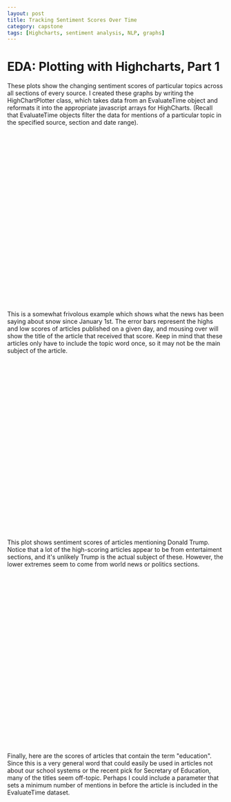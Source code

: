 ```yaml
---
layout: post
title: Tracking Sentiment Scores Over Time
category: capstone
tags: [Highcharts, sentiment analysis, NLP, graphs]
---
```

# EDA: Plotting with Highcharts, Part 1

These plots show the changing sentiment scores of particular topics across all sections of every source. I created these graphs by writing the HighChartPlotter class, which takes data from an EvaluateTime object and reformats it into the appropriate javascript arrays for HighCharts. (Recall that EvaluateTime objects filter the data for mentions of a particular topic in the specified source, section and date range).

<script src="https://code.highcharts.com/highcharts.js"></script>
<script src="https://code.highcharts.com/highcharts-more.js"></script>
<script src="https://code.highcharts.com/modules/exporting.js"></script>

<div id="snow-sent-container" style="height: 400px; margin: auto; min-width: 400px; max-width: 600px"></div>


<script>
Highcharts.chart('snow-sent-container', {
  chart: {
    zoomType: 'x',
  },
  title: {
    text: 'Sentiment Score of Articles Containing "Snow"'
  },
  xAxis: [{
    type: 'datetime',
    title: {
      text: 'date',
      scalable: false
    }
  }],
  yAxis: {
    labels: {
      format: '{value}'
    },
    title: {
      text: 'Sentiment Scores'
    }
  },

  tooltip: {
    shared: false
  },
  series: [{
      "data": [
        [1484784000000, -0.014893484480660248],
        [1485475200000, 0.014371672502919777],
        [1485561600000, 0.0026270013166849659],
        [1485734400000, -0.0073898442224183966],
        [1485820800000, 0.0022959841115190831],
        [1485907200000, -0.0053017946320986237],
        [1486080000000, -0.00061089102328844335],
        [1486166400000, 0.0067917211135855573],
        [1486252800000, -0.0082626099072710645],
        [1486339200000, -0.0073095420507190033],
        [1486425600000, 0.0077615154717657897],
        [1486512000000, 0.004258487094170974],
        [1486598400000, 0.00022660012279252835],
        [1486684800000, 0.0030613481044298617]
      ],
      "type": "spline",
      "name": "Mean Score",
      "marker": false
    },{"name": "How Some Frolicking Fish Got Stuck in a Moment", "color": "#FF0000", "data": [[1484784000000, -0.014893484480660248]], "tooltip": {"pointFormat": "{point.y}"}, "marker": {"color": "#FF0000", "symbol": "circle", "enabled": true}, "type": "scatter", "showInLegend": false}, {"name": "How Do You Sell a Work of Art Built Into the Earth?", "color": "#FF0000", "data": [[1485475200000, 0.014371672502919777]], "tooltip": {"pointFormat": "{point.y}"}, "marker": {"color": "#FF0000", "symbol": "circle", "enabled": true}, "type": "scatter", "showInLegend": false}, {"name": "In Americas Heartland, Discussing Climate Change Without Saying Climate Change", "color": "#FF0000", "data": [[1485561600000, 0.002627001316684966]], "tooltip": {"pointFormat": "{point.y}"}, "marker": {"color": "#FF0000", "symbol": "circle", "enabled": true}, "type": "scatter", "showInLegend": false}, {"name": "Ice That Sparkles Like Diamonds Washes Onto Japanese Shores", "color": "#FF0000", "data": [[1485734400000, 0.01138116989617622]], "tooltip": {"pointFormat": "{point.y}"}, "marker": {"color": "#FF0000", "symbol": "circle", "enabled": true}, "type": "scatter", "showInLegend": false}, {"name": "The Image of Time", "color": "#FF0000", "data": [[1485820800000, 0.009198599732897583]], "tooltip": {"pointFormat": "{point.y}"}, "marker": {"color": "#FF0000", "symbol": "circle", "enabled": true}, "type": "scatter", "showInLegend": false}, {"name": "Fish can\'t talk, so they pee instead ", "color": "#FF0000", "data": [[1485907200000, -0.003725365527355257]], "tooltip": {"pointFormat": "{point.y}"}, "marker": {"color": "#FF0000", "symbol": "circle", "enabled": true}, "type": "scatter", "showInLegend": false}, {"name": "9 cooking projects that will please a crowd  or just you", "color": "#FF0000", "data": [[1486080000000, 0.012756601627775097]], "tooltip": {"pointFormat": "{point.y}"}, "marker": {"color": "#FF0000", "symbol": "circle", "enabled": true}, "type": "scatter", "showInLegend": false}, {"name": "What Happens When a Rape Goes Unreported", "color": "#FF0000", "data": [[1486166400000, 0.006791721113585557]], "tooltip": {"pointFormat": "{point.y}"}, "marker": {"color": "#FF0000", "symbol": "circle", "enabled": true}, "type": "scatter", "showInLegend": false}, {"name": "How to make frothy cocktails without the egg: Use chickpea water.", "color": "#FF0000", "data": [[1486252800000, 0.007134298527332862]], "tooltip": {"pointFormat": "{point.y}"}, "marker": {"color": "#FF0000", "symbol": "circle", "enabled": true}, "type": "scatter", "showInLegend": false}, {"name": "The music man: Josh Bell at mid-career", "color": "#FF0000", "data": [[1486339200000, 0.014871492557912569]], "tooltip": {"pointFormat": "{point.y}"}, "marker": {"color": "#FF0000", "symbol": "circle", "enabled": true}, "type": "scatter", "showInLegend": false}, {"name": "Fashion vs. Winter: Who Wins?", "color": "#FF0000", "data": [[1486425600000, 0.034112602141448296]], "tooltip": {"pointFormat": "{point.y}"}, "marker": {"color": "#FF0000", "symbol": "circle", "enabled": true}, "type": "scatter", "showInLegend": false}, {"name": "Spring will be here soon. Enjoy the last days of winter stillness in the garden.", "color": "#FF0000", "data": [[1486512000000, 0.025999163239962195]], "tooltip": {"pointFormat": "{point.y}"}, "marker": {"color": "#FF0000", "symbol": "circle", "enabled": true}, "type": "scatter", "showInLegend": false}, {"name": "The Colorado Historic Hot Springs Loop makes it easy to plan a visit  and a long soak", "color": "#FF0000", "data": [[1486598400000, 0.014185168128377768]], "tooltip": {"pointFormat": "{point.y}"}, "marker": {"color": "#FF0000", "symbol": "circle", "enabled": true}, "type": "scatter", "showInLegend": false}, {"name": "Kate Spade playful, Klein political at NY Fashion Week", "color": "#FF0000", "data": [[1486684800000, 0.01763206673250885]], "tooltip": {"pointFormat": "{point.y}"}, "marker": {"color": "#FF0000", "symbol": "circle", "enabled": true}, "type": "scatter", "showInLegend": false},
    {"name": "How Some Frolicking Fish Got Stuck in a Moment", "color": "#FF0000", "data": [[1484784000000, -0.014893484480660248]], "tooltip": {"pointFormat": "{point.y}"}, "marker": {"color": "#FF0000", "symbol": "circle", "enabled": true}, "type": "scatter", "showInLegend": false}, {"name": "How Do You Sell a Work of Art Built Into the Earth?", "color": "#FF0000", "data": [[1485475200000, 0.014371672502919777]], "tooltip": {"pointFormat": "{point.y}"}, "marker": {"color": "#FF0000", "symbol": "circle", "enabled": true}, "type": "scatter", "showInLegend": false}, {"name": "In Americas Heartland, Discussing Climate Change Without Saying Climate Change", "color": "#FF0000", "data": [[1485561600000, 0.002627001316684966]], "tooltip": {"pointFormat": "{point.y}"}, "marker": {"color": "#FF0000", "symbol": "circle", "enabled": true}, "type": "scatter", "showInLegend": false}, {"name": "Ollie, a Standoffish Bobcat, Is Missing From the National Zoo", "color": "#FF0000", "data": [[1485734400000, -0.026309530234651497]], "tooltip": {"pointFormat": "{point.y}"}, "marker": {"color": "#FF0000", "symbol": "circle", "enabled": true}, "type": "scatter", "showInLegend": false}, {"name": "Refugees Welcome. Volunteers Embrace Congolese Family in the Hudson Valley.", "color": "#FF0000", "data": [[1485820800000, -0.004925308079183126]], "tooltip": {"pointFormat": "{point.y}"}, "marker": {"color": "#FF0000", "symbol": "circle", "enabled": true}, "type": "scatter", "showInLegend": false}, {"name": "Pilgrim Nuclear Plants Neighbors Confront Regulators Over Safety", "color": "#FF0000", "data": [[1485907200000, -0.00687822373684199]], "tooltip": {"pointFormat": "{point.y}"}, "marker": {"color": "#FF0000", "symbol": "circle", "enabled": true}, "type": "scatter", "showInLegend": false}, {"name": "Everything is destroyed: A deadly surge of violence strikes eastern Ukraine", "color": "#FF0000", "data": [[1486080000000, -0.010946335938731242]], "tooltip": {"pointFormat": "{point.y}"}, "marker": {"color": "#FF0000", "symbol": "circle", "enabled": true}, "type": "scatter", "showInLegend": false}, {"name": "What Happens When a Rape Goes Unreported", "color": "#FF0000", "data": [[1486166400000, 0.006791721113585557]], "tooltip": {"pointFormat": "{point.y}"}, "marker": {"color": "#FF0000", "symbol": "circle", "enabled": true}, "type": "scatter", "showInLegend": false}, {"name": "100 dead as heavy snow burdens Afghanistan", "color": "#FF0000", "data": [[1486252800000, -0.02604361980140777]], "tooltip": {"pointFormat": "{point.y}"}, "marker": {"color": "#FF0000", "symbol": "circle", "enabled": true}, "type": "scatter", "showInLegend": false}, {"name": "U.N. says civilian toll in Afghanistan higher than ever", "color": "#FF0000", "data": [[1486339200000, -0.023722893072320554]], "tooltip": {"pointFormat": "{point.y}"}, "marker": {"color": "#FF0000", "symbol": "circle", "enabled": true}, "type": "scatter", "showInLegend": false}, {"name": "Waiting for New Lives: 2 Refugees Long Journeys to the U.S.", "color": "#FF0000", "data": [[1486425600000, -0.005602353734814484]], "tooltip": {"pointFormat": "{point.y}"}, "marker": {"color": "#FF0000", "symbol": "circle", "enabled": true}, "type": "scatter", "showInLegend": false}, {"name": "Gunmen kill 6 Red Cross staffers in northern Afghanistan; 2 others missing", "color": "#FF0000", "data": [[1486512000000, -0.012869348511960484]], "tooltip": {"pointFormat": "{point.y}"}, "marker": {"color": "#FF0000", "symbol": "circle", "enabled": true}, "type": "scatter", "showInLegend": false}, {"name": "Winter Storm Hits the Northeast", "color": "#FF0000", "data": [[1486598400000, -0.017784226933338584]], "tooltip": {"pointFormat": "{point.y}"}, "marker": {"color": "#FF0000", "symbol": "circle", "enabled": true}, "type": "scatter", "showInLegend": false}, {"name": "Jos Mara Olazbal to Make Champions Tour Debut After Painful Absence", "color": "#FF0000", "data": [[1486684800000, -0.00934960715090244]], "tooltip": {"pointFormat": "{point.y}"}, "marker": {"color": "#FF0000", "symbol": "circle", "enabled": true}, "type": "scatter", "showInLegend": false},
    {
      "whiskerLength": 0,
      "name": "Range",
      "color": "#FF0000",
      "data": [
        [1484784000000, -0.014893484480660248, -0.014893484480660248],
        [1485475200000, 0.014371672502919777, 0.014371672502919777],
        [1485561600000, 0.002627001316684966, 0.002627001316684966],
        [1485734400000, -0.026309530234651497, 0.01138116989617622],
        [1485820800000, -0.004925308079183126, 0.009198599732897583],
        [1485907200000, -0.00687822373684199, -0.003725365527355257],
        [1486080000000, -0.010946335938731242, 0.012756601627775097],
        [1486166400000, 0.006791721113585557, 0.006791721113585557],
        [1486252800000, -0.02604361980140777, 0.007134298527332862],
        [1486339200000, -0.023722893072320554, 0.014871492557912569],
        [1486425600000, -0.005602353734814484, 0.034112602141448296],
        [1486512000000, -0.012869348511960484, 0.025999163239962195],
        [1486598400000, -0.017784226933338584, 0.014185168128377768],
        [1486684800000, -0.00934960715090244, 0.01763206673250885]
      ],
      "stemWidth": 3,
      "type": "errorbar"
    }

  ]
});

</script>

This is a somewhat frivolous example which shows what the news has been saying about snow since January 1st. The error bars represent the highs and low scores of articles published on a given day, and mousing over will show the title of the article that received that score. Keep in mind that these articles only have to include the topic word once, so it may not be the main subject of the article.

<script src="https://code.highcharts.com/highcharts.js"></script>
<script src="https://code.highcharts.com/highcharts-more.js"></script>
<script src="https://code.highcharts.com/modules/exporting.js"></script>

<div id="trump-sent-container" style="height: 400px; margin: auto; min-width: 400px; max-width: 600px"></div>

<script>
Highcharts.chart('trump-sent-container', {
  chart: {
    zoomType: 'x',
  },
  title: {
    text: 'Sentiment Score of Articles Containing "Trump"'
  },
  xAxis: [{
    type: 'datetime',
    title: {
      text: 'date',
      scalable: false
    }
  }],
  yAxis: {
    labels: {
      format: '{value}'
    },
    title: {
      text: 'Sentiment Scores'
    }
  },

  tooltip: {
    shared: false
  },
  series: [{"data": [[1483920000000, 0.00356272085255046], [1484179200000, 0.0056750113931406769], [1484265600000, 0.0062279688581462853], [1484611200000, 0.00089692887829575141], [1484697600000, 0.0016938879181849532], [1484784000000, -0.0048885450132428055], [1485043200000, 0.0012365967584631883], [1485216000000, 0.0043572349995608349], [1485302400000, 0.0036356197931765705], [1485388800000, -0.0036103652133617592], [1485475200000, 0.0029356748424282119], [1485561600000, -0.0017842902048555188], [1485648000000, -0.0023018243694363344], [1485734400000, -0.0013074571362297698], [1485820800000, 0.00099385695332830323], [1485907200000, -0.0018588705820894653], [1485993600000, 0.0019477455781785177], [1486080000000, -0.0006775052647275783], [1486166400000, 0.0006609573230201975], [1486252800000, 0.00010891243035774886], [1486339200000, -0.00011695169582407388], [1486425600000, -0.00034197985983538341], [1486512000000, 0.00035395090661044921], [1486598400000, 0.0044033321459123415], [1486684800000, 0.00024615736408288975]], "type": "spline", "name": "Mean Score"},
  {"whiskerLength": 0, "name": "Range", "color": "#FF0000", "data": [[1483920000000, 0.00356272085255046, 0.00356272085255046], [1484179200000, -0.00316513079969771, 0.014515153585979063], [1484265600000, 0.0028177523013720655, 0.009638185414920505], [1484611200000, 0.0008969288782957514, 0.0008969288782957514], [1484697600000, -0.01406176632325732, 0.01582098300399639], [1484784000000, -0.0048885450132428055, -0.0048885450132428055], [1485043200000, 0.0012365967584631883, 0.0012365967584631883], [1485216000000, -0.004563800772505719, 0.011479183330534931], [1485302400000, -0.008473489645253119, 0.017641738988055614], [1485388800000, -0.03759215114091276, 0.01565565850590797], [1485475200000, -0.022690103242414637, 0.03443547977169051], [1485561600000, -0.015022964961774108, 0.02031316270058932], [1485648000000, -0.05419147153643498, 0.05242308555732057], [1485734400000, -0.07546673756351176, 0.0420177890622497], [1485820800000, -0.020138447055517678, 0.04326670335292343], [1485907200000, -0.022384127718062474, 0.021054953967588108], [1485993600000, -0.02332528907958725, 0.031418040040256626], [1486080000000, -0.030780827943724907, 0.03606674158261045], [1486166400000, -0.021891711652034677, 0.023102555090620785], [1486252800000, -0.03789034091473219, 0.03494342932466825], [1486339200000, -0.04481497903725347, 0.06012818901788827], [1486425600000, -0.05761556560960404, 0.0396643728080506], [1486512000000, -0.030349070877080105, 0.03757202154187034], [1486598400000, -0.036716269864498996, 0.04902166585541689], [1486684800000, -0.0363144746667474, 0.03281162943269168]], "stemWidth": 3, "type": "errorbar"},
  {"name": "Betsy DeVos, Trumps Education Pick, Plays Hardball With Her Wealth", "color": "#FF0000", "data": [[1483920000000, 0.00356272085255046]], "tooltip": {"pointFormat": "{point.y}"}, "marker": {"color": "#FF0000", "symbol": "circle", "enabled": true}, "type": "scatter", "showInLegend": false}, {"name": "Trumps Pick for Education Could Face Unusually Stiff Resistance", "color": "#FF0000", "data": [[1484179200000, -0.00316513079969771]], "tooltip": {"pointFormat": "{point.y}"}, "marker": {"color": "#FF0000", "symbol": "circle", "enabled": true}, "type": "scatter", "showInLegend": false}, {"name": "Donations Pour In to Band From Black College That Will Play at Inauguration", "color": "#FF0000", "data": [[1484265600000, 0.0028177523013720655]], "tooltip": {"pointFormat": "{point.y}"}, "marker": {"color": "#FF0000", "symbol": "circle", "enabled": true}, "type": "scatter", "showInLegend": false}, {"name": "Betsy DeVoss Education Hearing Erupts Into Partisan Debate", "color": "#FF0000", "data": [[1484611200000, 0.0008969288782957514]], "tooltip": {"pointFormat": "{point.y}"}, "marker": {"color": "#FF0000", "symbol": "circle", "enabled": true}, "type": "scatter", "showInLegend": false}, {"name": "Student Loan Collector Cheated Millions, Lawsuits Say", "color": "#FF0000", "data": [[1484697600000, -0.01406176632325732]], "tooltip": {"pointFormat": "{point.y}"}, "marker": {"color": "#FF0000", "symbol": "circle", "enabled": true}, "type": "scatter", "showInLegend": false}, {"name": "Obama decision to free FALN terror group leader sparks outrage | Fox News", "color": "#FF0000", "data": [[1484784000000, -0.0048885450132428055]], "tooltip": {"pointFormat": "{point.y}"}, "marker": {"color": "#FF0000", "symbol": "circle", "enabled": true}, "type": "scatter", "showInLegend": false}, {"name": "Undersea Museum Keeps Fish Feeding and Its Social Commentary Biting", "color": "#FF0000", "data": [[1485043200000, 0.0012365967584631883]], "tooltip": {"pointFormat": "{point.y}"}, "marker": {"color": "#FF0000", "symbol": "circle", "enabled": true}, "type": "scatter", "showInLegend": false}, {"name": "Climate Change Activists Barefoot Walk Across America Ends in Tragedy", "color": "#FF0000", "data": [[1485216000000, -0.004563800772505719]], "tooltip": {"pointFormat": "{point.y}"}, "marker": {"color": "#FF0000", "symbol": "circle", "enabled": true}, "type": "scatter", "showInLegend": false}, {"name": "That Old Phone Trump Uses for Twitter Could Be an Opening to Security Threats", "color": "#FF0000", "data": [[1485302400000, -0.008473489645253119]], "tooltip": {"pointFormat": "{point.y}"}, "marker": {"color": "#FF0000", "symbol": "circle", "enabled": true}, "type": "scatter", "showInLegend": false}, {"name": "Democrats, Play Hardball on a Supreme Court Nominee", "color": "#FF0000", "data": [[1485388800000, -0.03759215114091276]], "tooltip": {"pointFormat": "{point.y}"}, "marker": {"color": "#FF0000", "symbol": "circle", "enabled": true}, "type": "scatter", "showInLegend": false}, {"name": "Trumps Immigration Ban Is Illegal", "color": "#FF0000", "data": [[1485475200000, -0.022690103242414637]], "tooltip": {"pointFormat": "{point.y}"}, "marker": {"color": "#FF0000", "symbol": "circle", "enabled": true}, "type": "scatter", "showInLegend": false}, {"name": "Anxiety About Muslim Refugees Is Stoked Online by the Far-Right Media", "color": "#FF0000", "data": [[1485561600000, -0.015022964961774108]], "tooltip": {"pointFormat": "{point.y}"}, "marker": {"color": "#FF0000", "symbol": "circle", "enabled": true}, "type": "scatter", "showInLegend": false}, {"name": "The Outcry Over Trumps Refugee Ban", "color": "#FF0000", "data": [[1485648000000, -0.05419147153643498]], "tooltip": {"pointFormat": "{point.y}"}, "marker": {"color": "#FF0000", "symbol": "circle", "enabled": true}, "type": "scatter", "showInLegend": false}, {"name": "The Most Thankless Job: Trumps Press Secretary", "color": "#FF0000", "data": [[1485734400000, -0.07546673756351176]], "tooltip": {"pointFormat": "{point.y}"}, "marker": {"color": "#FF0000", "symbol": "circle", "enabled": true}, "type": "scatter", "showInLegend": false}, {"name": "The Republican Fausts", "color": "#FF0000", "data": [[1485820800000, -0.020138447055517678]], "tooltip": {"pointFormat": "{point.y}"}, "marker": {"color": "#FF0000", "symbol": "circle", "enabled": true}, "type": "scatter", "showInLegend": false}, {"name": "Everyone Is Welcome Here", "color": "#FF0000", "data": [[1485907200000, -0.022384127718062474]], "tooltip": {"pointFormat": "{point.y}"}, "marker": {"color": "#FF0000", "symbol": "circle", "enabled": true}, "type": "scatter", "showInLegend": false}, {"name": "Foreigners Trapped in the United States by New Policy", "color": "#FF0000", "data": [[1485993600000, -0.02332528907958725]], "tooltip": {"pointFormat": "{point.y}"}, "marker": {"color": "#FF0000", "symbol": "circle", "enabled": true}, "type": "scatter", "showInLegend": false}, {"name": "A Real and Present Danger: Lawyers Protest Against Trump", "color": "#FF0000", "data": [[1486080000000, -0.030780827943724907]], "tooltip": {"pointFormat": "{point.y}"}, "marker": {"color": "#FF0000", "symbol": "circle", "enabled": true}, "type": "scatter", "showInLegend": false}, {"name": "Chelsea Nears a Championship by Excelling at the Predictable", "color": "#FF0000", "data": [[1486166400000, -0.021891711652034677]], "tooltip": {"pointFormat": "{point.y}"}, "marker": {"color": "#FF0000", "symbol": "circle", "enabled": true}, "type": "scatter", "showInLegend": false}, {"name": "Five Reasons the Opposition Is in Good Shape to Fight Trump", "color": "#FF0000", "data": [[1486252800000, -0.03789034091473219]], "tooltip": {"pointFormat": "{point.y}"}, "marker": {"color": "#FF0000", "symbol": "circle", "enabled": true}, "type": "scatter", "showInLegend": false}, {"name": "Joy Behar on Trump SNL Skits: \'Dictators\' Hate Being Subjects of Jokes | Fox News Insider", "color": "#FF0000", "data": [[1486339200000, -0.04481497903725347]], "tooltip": {"pointFormat": "{point.y}"}, "marker": {"color": "#FF0000", "symbol": "circle", "enabled": true}, "type": "scatter", "showInLegend": false}, {"name": "Photos & Videos Capture Devastation After Tornadoes Strike Louisiana | Fox News Insider", "color": "#FF0000", "data": [[1486425600000, -0.05761556560960404]], "tooltip": {"pointFormat": "{point.y}"}, "marker": {"color": "#FF0000", "symbol": "circle", "enabled": true}, "type": "scatter", "showInLegend": false}, {"name": "She Showed Up Yearly to Meet Immigration Agents. Now Theyve Deported Her.", "color": "#FF0000", "data": [[1486512000000, -0.030349070877080105]], "tooltip": {"pointFormat": "{point.y}"}, "marker": {"color": "#FF0000", "symbol": "circle", "enabled": true}, "type": "scatter", "showInLegend": false}, {"name": "Hateful Threats Against a Jewish Blogger", "color": "#FF0000", "data": [[1486598400000, -0.036716269864498996]], "tooltip": {"pointFormat": "{point.y}"}, "marker": {"color": "#FF0000", "symbol": "circle", "enabled": true}, "type": "scatter", "showInLegend": false}, {"name": "La France, perdue sans grand dbat intrieur", "color": "#FF0000", "data": [[1486684800000, -0.0363144746667474]], "tooltip": {"pointFormat": "{point.y}"}, "marker": {"color": "#FF0000", "symbol": "circle", "enabled": true}, "type": "scatter", "showInLegend": false},
  {"name": "Betsy DeVos, Trumps Education Pick, Plays Hardball With Her Wealth", "color": "#FF0000", "data": [[1483920000000, 0.00356272085255046]], "tooltip": {"pointFormat": "{point.y}"}, "marker": {"color": "#FF0000", "symbol": "circle", "enabled": true}, "type": "scatter", "showInLegend": false}, {"name": "Janet Yellen Gives an Economic Short Course, Beyond Interest Rates", "color": "#FF0000", "data": [[1484179200000, 0.014515153585979063]], "tooltip": {"pointFormat": "{point.y}"}, "marker": {"color": "#FF0000", "symbol": "circle", "enabled": true}, "type": "scatter", "showInLegend": false}, {"name": "Programs That Are Predatory: Its Not Just at For-Profit Colleges", "color": "#FF0000", "data": [[1484265600000, 0.009638185414920505]], "tooltip": {"pointFormat": "{point.y}"}, "marker": {"color": "#FF0000", "symbol": "circle", "enabled": true}, "type": "scatter", "showInLegend": false}, {"name": "Betsy DeVoss Education Hearing Erupts Into Partisan Debate", "color": "#FF0000", "data": [[1484611200000, 0.0008969288782957514]], "tooltip": {"pointFormat": "{point.y}"}, "marker": {"color": "#FF0000", "symbol": "circle", "enabled": true}, "type": "scatter", "showInLegend": false}, {"name": "Nominee Betsy DeVoss Knowledge of Education Basics Is Open to Criticism", "color": "#FF0000", "data": [[1484697600000, 0.01582098300399639]], "tooltip": {"pointFormat": "{point.y}"}, "marker": {"color": "#FF0000", "symbol": "circle", "enabled": true}, "type": "scatter", "showInLegend": false}, {"name": "Obama decision to free FALN terror group leader sparks outrage | Fox News", "color": "#FF0000", "data": [[1484784000000, -0.0048885450132428055]], "tooltip": {"pointFormat": "{point.y}"}, "marker": {"color": "#FF0000", "symbol": "circle", "enabled": true}, "type": "scatter", "showInLegend": false}, {"name": "Undersea Museum Keeps Fish Feeding and Its Social Commentary Biting", "color": "#FF0000", "data": [[1485043200000, 0.0012365967584631883]], "tooltip": {"pointFormat": "{point.y}"}, "marker": {"color": "#FF0000", "symbol": "circle", "enabled": true}, "type": "scatter", "showInLegend": false}, {"name": "Mens Fashion Designers Grapple With the Rise of Trump", "color": "#FF0000", "data": [[1485216000000, 0.011479183330534931]], "tooltip": {"pointFormat": "{point.y}"}, "marker": {"color": "#FF0000", "symbol": "circle", "enabled": true}, "type": "scatter", "showInLegend": false}, {"name": "Repeal and Compete", "color": "#FF0000", "data": [[1485302400000, 0.017641738988055614]], "tooltip": {"pointFormat": "{point.y}"}, "marker": {"color": "#FF0000", "symbol": "circle", "enabled": true}, "type": "scatter", "showInLegend": false}, {"name": "Elon Musk Has Trumps Ear, and Wall Street Takes Note", "color": "#FF0000", "data": [[1485388800000, 0.01565565850590797]], "tooltip": {"pointFormat": "{point.y}"}, "marker": {"color": "#FF0000", "symbol": "circle", "enabled": true}, "type": "scatter", "showInLegend": false}, {"name": "What Does Couture Actually Mean?", "color": "#FF0000", "data": [[1485475200000, 0.03443547977169051]], "tooltip": {"pointFormat": "{point.y}"}, "marker": {"color": "#FF0000", "symbol": "circle", "enabled": true}, "type": "scatter", "showInLegend": false}, {"name": "The Normalization Trap", "color": "#FF0000", "data": [[1485561600000, 0.02031316270058932]], "tooltip": {"pointFormat": "{point.y}"}, "marker": {"color": "#FF0000", "symbol": "circle", "enabled": true}, "type": "scatter", "showInLegend": false}, {"name": "La La Land Takes Top Prize at the Producers Guild Awards", "color": "#FF0000", "data": [[1485648000000, 0.05242308555732057]], "tooltip": {"pointFormat": "{point.y}"}, "marker": {"color": "#FF0000", "symbol": "circle", "enabled": true}, "type": "scatter", "showInLegend": false}, {"name": "Dont Cut Back on the Arts", "color": "#FF0000", "data": [[1485734400000, 0.0420177890622497]], "tooltip": {"pointFormat": "{point.y}"}, "marker": {"color": "#FF0000", "symbol": "circle", "enabled": true}, "type": "scatter", "showInLegend": false}, {"name": "Full Transcript and Video: Trump Picks Neil Gorsuch for Supreme Court", "color": "#FF0000", "data": [[1485820800000, 0.04326670335292343]], "tooltip": {"pointFormat": "{point.y}"}, "marker": {"color": "#FF0000", "symbol": "circle", "enabled": true}, "type": "scatter", "showInLegend": false}, {"name": "Runner-Up Didnt Make It to Supreme Court, but He Did Get to Altoona", "color": "#FF0000", "data": [[1485907200000, 0.021054953967588108]], "tooltip": {"pointFormat": "{point.y}"}, "marker": {"color": "#FF0000", "symbol": "circle", "enabled": true}, "type": "scatter", "showInLegend": false}, {"name": "Trump Rude Toward Australia", "color": "#FF0000", "data": [[1485993600000, 0.031418040040256626]], "tooltip": {"pointFormat": "{point.y}"}, "marker": {"color": "#FF0000", "symbol": "circle", "enabled": true}, "type": "scatter", "showInLegend": false}, {"name": "CBS Bets on The Good Fight in the Streaming Wars", "color": "#FF0000", "data": [[1486080000000, 0.03606674158261045]], "tooltip": {"pointFormat": "{point.y}"}, "marker": {"color": "#FF0000", "symbol": "circle", "enabled": true}, "type": "scatter", "showInLegend": false}, {"name": "Trump Picks Wall Street Over Main Street", "color": "#FF0000", "data": [[1486166400000, 0.023102555090620785]], "tooltip": {"pointFormat": "{point.y}"}, "marker": {"color": "#FF0000", "symbol": "circle", "enabled": true}, "type": "scatter", "showInLegend": false}, {"name": "La La Lands Damien Chazelle Wins Directors Guild Award", "color": "#FF0000", "data": [[1486252800000, 0.03494342932466825]], "tooltip": {"pointFormat": "{point.y}"}, "marker": {"color": "#FF0000", "symbol": "circle", "enabled": true}, "type": "scatter", "showInLegend": false}, {"name": "Buy Less, Pay More", "color": "#FF0000", "data": [[1486339200000, 0.06012818901788827]], "tooltip": {"pointFormat": "{point.y}"}, "marker": {"color": "#FF0000", "symbol": "circle", "enabled": true}, "type": "scatter", "showInLegend": false}, {"name": "Tom Price, a Bigger Problem Than Betsy DeVos", "color": "#FF0000", "data": [[1486425600000, 0.0396643728080506]], "tooltip": {"pointFormat": "{point.y}"}, "marker": {"color": "#FF0000", "symbol": "circle", "enabled": true}, "type": "scatter", "showInLegend": false}, {"name": "Trump, Socrates and the Laughter Effect", "color": "#FF0000", "data": [[1486512000000, 0.03757202154187034]], "tooltip": {"pointFormat": "{point.y}"}, "marker": {"color": "#FF0000", "symbol": "circle", "enabled": true}, "type": "scatter", "showInLegend": false}, {"name": "\'We Will Prevail\': Conway Confident in Legal Merits of Executive Order | Fox News Insider", "color": "#FF0000", "data": [[1486598400000, 0.04902166585541689]], "tooltip": {"pointFormat": "{point.y}"}, "marker": {"color": "#FF0000", "symbol": "circle", "enabled": true}, "type": "scatter", "showInLegend": false}, {"name": "In Welcoming Shinzo Abe, Trump Affirms U.S. Commitment to Defending Japan", "color": "#FF0000", "data": [[1486684800000, 0.03281162943269168]], "tooltip": {"pointFormat": "{point.y}"}, "marker": {"color": "#FF0000", "symbol": "circle", "enabled": true}, "type": "scatter", "showInLegend": false}

  ]
});
</script>

This plot shows sentiment scores of articles mentioning Donald Trump. Notice that a lot of the high-scoring articles appear to be from entertaiment sections, and it's unlikely Trump is the actual subject of these. However, the lower extremes seem to come from world news or politics sections.

<script src="https://code.highcharts.com/highcharts.js"></script>
<script src="https://code.highcharts.com/highcharts-more.js"></script>
<script src="https://code.highcharts.com/modules/exporting.js"></script>

<div id="education-sent-container" style="height: 400px; margin: auto; min-width: 400px; max-width: 600px"></div>

<script>
Highcharts.chart('education-sent-container', {
  chart: {
    zoomType: 'x',
  },
  title: {
    text: 'Sentiment Score of Articles Containing "Education"'
  },
  xAxis: [{
    type: 'datetime',
    title: {
      text: 'date',
      scalable: false
    }
  }],
  yAxis: {
    labels: {
      format: '{value}'
    },
    title: {
      text: 'Sentiment Scores'
    }
  },

  tooltip: {
    shared: false
  },
  series: [{"data": [[1483920000000, 0.00356272085255046], [1484092800000, 0.0078770409324142188], [1484179200000, 0.010672604961544202], [1484265600000, 0.0096381854149205047], [1484611200000, 0.00089692887829575141], [1484697600000, 0.013167626384735861], [1484784000000, -0.0051036394410852795], [1485129600000, 0.0052538974876376442], [1485216000000, 0.0046037287739159856], [1485302400000, 0.010890824589081445], [1485388800000, 0.0045382256209400571], [1485475200000, 0.0058396246876289562], [1485561600000, 0.0038935978705482584], [1485648000000, -0.016468277357170536], [1485734400000, 0.0057975170089988306], [1485820800000, 0.012168237164162335], [1485907200000, 0.004530157866342267], [1485993600000, 0.0043637034786368819], [1486080000000, 0.004252894095724628], [1486166400000, 0.001809335666043115], [1486252800000, 0.00068309907313841335], [1486339200000, 0.0032124376973448237], [1486425600000, 0.0053405402230246044], [1486512000000, -6.4711367291217688e-05], [1486598400000, 0.0042220782811166315], [1486684800000, 0.0046703368758777234]], "type": "spline", "name": "Mean Score"},
  {"whiskerLength": 0, "name": "Range", "color": "#FF0000", "data": [[1483920000000, 0.00356272085255046, 0.00356272085255046], [1484092800000, 0.003922212147318227, 0.015544990263524886], [1484179200000, -0.00316513079969771, 0.020667792098351255], [1484265600000, 0.009638185414920505, 0.009638185414920505], [1484611200000, 0.0008969288782957514, 0.0008969288782957514], [1484697600000, 0.010514269765475332, 0.01582098300399639], [1484784000000, -0.008216043652207437, -0.001991235229963123], [1485129600000, 0.005253897487637644, 0.005253897487637644], [1485216000000, -0.006876569299007019, 0.012774025820180963], [1485302400000, 0.010890824589081445, 0.010890824589081445], [1485388800000, -2.0806240051502226e-05, 0.009282990923769491], [1485475200000, -0.010206364367436507, 0.023363411272694937], [1485561600000, -0.008611162448453159, 0.01340415935010486], [1485648000000, -0.01865993368656773, -0.008474444185502226], [1485734400000, -0.00442851212940499, 0.01923076781043131], [1485820800000, -0.0009249105967449928, 0.04326670335292343], [1485907200000, -0.0049622828011583, 0.021054953967588108], [1485993600000, -0.01807683527218207, 0.020994164185762883], [1486080000000, -0.00997759842123625, 0.027802701864794815], [1486166400000, -0.01146526850801208, 0.028815979150469104], [1486252800000, -0.017262475527753857, 0.011054073569087029], [1486339200000, -0.007615641292200911, 0.02289564666473927], [1486425600000, -0.031184841254346406, 0.0396643728080506], [1486512000000, -0.018539590927724153, 0.024992360882460197], [1486598400000, -0.017570143039539295, 0.021190172528031702], [1486684800000, -0.0222605411470378, 0.02920747597247196]], "stemWidth": 3, "type": "errorbar"},
  {"name": "Betsy DeVos, Trumps Education Pick, Plays Hardball With Her Wealth", "color": "#FF0000", "data": [[1483920000000, 0.00356272085255046]], "tooltip": {"pointFormat": "{point.y}"}, "marker": {"color": "#FF0000", "symbol": "circle", "enabled": true}, "type": "scatter", "showInLegend": false}, {"name": "For Young Entrepreneurs, College Debts Can Snuff Out Start-Up Hopes", "color": "#FF0000", "data": [[1484092800000, 0.003922212147318227]], "tooltip": {"pointFormat": "{point.y}"}, "marker": {"color": "#FF0000", "symbol": "circle", "enabled": true}, "type": "scatter", "showInLegend": false}, {"name": "Trumps Pick for Education Could Face Unusually Stiff Resistance", "color": "#FF0000", "data": [[1484179200000, -0.00316513079969771]], "tooltip": {"pointFormat": "{point.y}"}, "marker": {"color": "#FF0000", "symbol": "circle", "enabled": true}, "type": "scatter", "showInLegend": false}, {"name": "Programs That Are Predatory: Its Not Just at For-Profit Colleges", "color": "#FF0000", "data": [[1484265600000, 0.009638185414920505]], "tooltip": {"pointFormat": "{point.y}"}, "marker": {"color": "#FF0000", "symbol": "circle", "enabled": true}, "type": "scatter", "showInLegend": false}, {"name": "Betsy DeVoss Education Hearing Erupts Into Partisan Debate", "color": "#FF0000", "data": [[1484611200000, 0.0008969288782957514]], "tooltip": {"pointFormat": "{point.y}"}, "marker": {"color": "#FF0000", "symbol": "circle", "enabled": true}, "type": "scatter", "showInLegend": false}, {"name": "Lois Dickson Rice, Trailblazing Executive Behind Pell Grants, Dies at 83", "color": "#FF0000", "data": [[1484697600000, 0.010514269765475332]], "tooltip": {"pointFormat": "{point.y}"}, "marker": {"color": "#FF0000", "symbol": "circle", "enabled": true}, "type": "scatter", "showInLegend": false}, {"name": "For-Profit Law School Is Cut Off From Federal Student Loans", "color": "#FF0000", "data": [[1484784000000, -0.008216043652207437]], "tooltip": {"pointFormat": "{point.y}"}, "marker": {"color": "#FF0000", "symbol": "circle", "enabled": true}, "type": "scatter", "showInLegend": false}, {"name": "Texas Teacher Shouldnt Be Punished for Marijuana Use in Colorado, Judge Says", "color": "#FF0000", "data": [[1485129600000, 0.005253897487637644]], "tooltip": {"pointFormat": "{point.y}"}, "marker": {"color": "#FF0000", "symbol": "circle", "enabled": true}, "type": "scatter", "showInLegend": false}, {"name": "When Campus Rapists Are Repeat Offenders", "color": "#FF0000", "data": [[1485216000000, -0.006876569299007019]], "tooltip": {"pointFormat": "{point.y}"}, "marker": {"color": "#FF0000", "symbol": "circle", "enabled": true}, "type": "scatter", "showInLegend": false}, {"name": "If Sugar Is Harmless, Prove It", "color": "#FF0000", "data": [[1485302400000, 0.010890824589081445]], "tooltip": {"pointFormat": "{point.y}"}, "marker": {"color": "#FF0000", "symbol": "circle", "enabled": true}, "type": "scatter", "showInLegend": false}, {"name": "In a Corner, President Enrique Pea Nieto of Mexico Punches Back", "color": "#FF0000", "data": [[1485388800000, -2.0806240051502226e-05]], "tooltip": {"pointFormat": "{point.y}"}, "marker": {"color": "#FF0000", "symbol": "circle", "enabled": true}, "type": "scatter", "showInLegend": false}, {"name": "Gary Lineker, Soccer Hero, Dips a Toe Into Post-Brexit British Politics", "color": "#FF0000", "data": [[1485475200000, -0.010206364367436507]], "tooltip": {"pointFormat": "{point.y}"}, "marker": {"color": "#FF0000", "symbol": "circle", "enabled": true}, "type": "scatter", "showInLegend": false}, {"name": "Trumps Immigration Ban Draws Deep Anger and Muted Praise", "color": "#FF0000", "data": [[1485561600000, -0.008611162448453159]], "tooltip": {"pointFormat": "{point.y}"}, "marker": {"color": "#FF0000", "symbol": "circle", "enabled": true}, "type": "scatter", "showInLegend": false}, {"name": "Under Taliban Siege, a Doctors Trial by Fire", "color": "#FF0000", "data": [[1485648000000, -0.01865993368656773]], "tooltip": {"pointFormat": "{point.y}"}, "marker": {"color": "#FF0000", "symbol": "circle", "enabled": true}, "type": "scatter", "showInLegend": false}, {"name": "A Trade Deficit Isnt Failure", "color": "#FF0000", "data": [[1485734400000, -0.00442851212940499]], "tooltip": {"pointFormat": "{point.y}"}, "marker": {"color": "#FF0000", "symbol": "circle", "enabled": true}, "type": "scatter", "showInLegend": false}, {"name": "Colleges Discover the Rural Student", "color": "#FF0000", "data": [[1485820800000, -0.0009249105967449928]], "tooltip": {"pointFormat": "{point.y}"}, "marker": {"color": "#FF0000", "symbol": "circle", "enabled": true}, "type": "scatter", "showInLegend": false}, {"name": "Israel Approves Another Wave of West Bank Settlement Construction", "color": "#FF0000", "data": [[1485907200000, -0.0049622828011583]], "tooltip": {"pointFormat": "{point.y}"}, "marker": {"color": "#FF0000", "symbol": "circle", "enabled": true}, "type": "scatter", "showInLegend": false}, {"name": "An Apology to Muslims for President Trump", "color": "#FF0000", "data": [[1485993600000, -0.01807683527218207]], "tooltip": {"pointFormat": "{point.y}"}, "marker": {"color": "#FF0000", "symbol": "circle", "enabled": true}, "type": "scatter", "showInLegend": false}, {"name": "Iranians have studied in U.S. universities for decades. Trumps ban has left many stranded.", "color": "#FF0000", "data": [[1486080000000, -0.00997759842123625]], "tooltip": {"pointFormat": "{point.y}"}, "marker": {"color": "#FF0000", "symbol": "circle", "enabled": true}, "type": "scatter", "showInLegend": false}, {"name": "State Dept. reverses visa revocations, allows barred travelers to enter U.S.", "color": "#FF0000", "data": [[1486166400000, -0.01146526850801208]], "tooltip": {"pointFormat": "{point.y}"}, "marker": {"color": "#FF0000", "symbol": "circle", "enabled": true}, "type": "scatter", "showInLegend": false}, {"name": "A Small Ohio Town Clamors to Curb Aggressive Policing", "color": "#FF0000", "data": [[1486252800000, -0.017262475527753857]], "tooltip": {"pointFormat": "{point.y}"}, "marker": {"color": "#FF0000", "symbol": "circle", "enabled": true}, "type": "scatter", "showInLegend": false}, {"name": "Opposition to Trump travel ban grows as key court decision looms", "color": "#FF0000", "data": [[1486339200000, -0.007615641292200911]], "tooltip": {"pointFormat": "{point.y}"}, "marker": {"color": "#FF0000", "symbol": "circle", "enabled": true}, "type": "scatter", "showInLegend": false}, {"name": "Hemmer Asks Conway What Trump Meant About Media Not Reporting Terror Attacks | Fox News Insider", "color": "#FF0000", "data": [[1486425600000, -0.031184841254346406]], "tooltip": {"pointFormat": "{point.y}"}, "marker": {"color": "#FF0000", "symbol": "circle", "enabled": true}, "type": "scatter", "showInLegend": false}, {"name": "Once-reviled scavenger bird now the pride of its Indian home", "color": "#FF0000", "data": [[1486512000000, -0.018539590927724153]], "tooltip": {"pointFormat": "{point.y}"}, "marker": {"color": "#FF0000", "symbol": "circle", "enabled": true}, "type": "scatter", "showInLegend": false}, {"name": "Ask Amy: Parents worry about daughters college drinking", "color": "#FF0000", "data": [[1486598400000, -0.017570143039539295]], "tooltip": {"pointFormat": "{point.y}"}, "marker": {"color": "#FF0000", "symbol": "circle", "enabled": true}, "type": "scatter", "showInLegend": false}, {"name": "Roommates Wanted. Trump Supporters Need Not Apply.", "color": "#FF0000", "data": [[1486684800000, -0.0222605411470378]], "tooltip": {"pointFormat": "{point.y}"}, "marker": {"color": "#FF0000", "symbol": "circle", "enabled": true}, "type": "scatter", "showInLegend": false},
  {"name": "Betsy DeVos, Trumps Education Pick, Plays Hardball With Her Wealth", "color": "#FF0000", "data": [[1483920000000, 0.00356272085255046]], "tooltip": {"pointFormat": "{point.y}"}, "marker": {"color": "#FF0000", "symbol": "circle", "enabled": true}, "type": "scatter", "showInLegend": false}, {"name": "Elizabeth Bradley, Global Health Expert, Will Be Vassars New President", "color": "#FF0000", "data": [[1484092800000, 0.015544990263524886]], "tooltip": {"pointFormat": "{point.y}"}, "marker": {"color": "#FF0000", "symbol": "circle", "enabled": true}, "type": "scatter", "showInLegend": false}, {"name": "$60,000 in Tuition, and My Son Wants to Become a Farmer?", "color": "#FF0000", "data": [[1484179200000, 0.020667792098351255]], "tooltip": {"pointFormat": "{point.y}"}, "marker": {"color": "#FF0000", "symbol": "circle", "enabled": true}, "type": "scatter", "showInLegend": false}, {"name": "Programs That Are Predatory: Its Not Just at For-Profit Colleges", "color": "#FF0000", "data": [[1484265600000, 0.009638185414920505]], "tooltip": {"pointFormat": "{point.y}"}, "marker": {"color": "#FF0000", "symbol": "circle", "enabled": true}, "type": "scatter", "showInLegend": false}, {"name": "Betsy DeVoss Education Hearing Erupts Into Partisan Debate", "color": "#FF0000", "data": [[1484611200000, 0.0008969288782957514]], "tooltip": {"pointFormat": "{point.y}"}, "marker": {"color": "#FF0000", "symbol": "circle", "enabled": true}, "type": "scatter", "showInLegend": false}, {"name": "Nominee Betsy DeVoss Knowledge of Education Basics Is Open to Criticism", "color": "#FF0000", "data": [[1484697600000, 0.01582098300399639]], "tooltip": {"pointFormat": "{point.y}"}, "marker": {"color": "#FF0000", "symbol": "circle", "enabled": true}, "type": "scatter", "showInLegend": false}, {"name": "In Navient Lawsuits, Unsettling Echoes of Past Lending Crisis", "color": "#FF0000", "data": [[1484784000000, -0.001991235229963123]], "tooltip": {"pointFormat": "{point.y}"}, "marker": {"color": "#FF0000", "symbol": "circle", "enabled": true}, "type": "scatter", "showInLegend": false}, {"name": "Texas Teacher Shouldnt Be Punished for Marijuana Use in Colorado, Judge Says", "color": "#FF0000", "data": [[1485129600000, 0.005253897487637644]], "tooltip": {"pointFormat": "{point.y}"}, "marker": {"color": "#FF0000", "symbol": "circle", "enabled": true}, "type": "scatter", "showInLegend": false}, {"name": "Harlem Schools Are Left to Fail as Those Not Far Away Thrive", "color": "#FF0000", "data": [[1485216000000, 0.012774025820180963]], "tooltip": {"pointFormat": "{point.y}"}, "marker": {"color": "#FF0000", "symbol": "circle", "enabled": true}, "type": "scatter", "showInLegend": false}, {"name": "If Sugar Is Harmless, Prove It", "color": "#FF0000", "data": [[1485302400000, 0.010890824589081445]], "tooltip": {"pointFormat": "{point.y}"}, "marker": {"color": "#FF0000", "symbol": "circle", "enabled": true}, "type": "scatter", "showInLegend": false}, {"name": "Mr. Trumps Gag Rule Will Harm Global Health", "color": "#FF0000", "data": [[1485388800000, 0.009282990923769491]], "tooltip": {"pointFormat": "{point.y}"}, "marker": {"color": "#FF0000", "symbol": "circle", "enabled": true}, "type": "scatter", "showInLegend": false}, {"name": "Gold and Gems: The Spring 2017 Jewelry Collections", "color": "#FF0000", "data": [[1485475200000, 0.023363411272694937]], "tooltip": {"pointFormat": "{point.y}"}, "marker": {"color": "#FF0000", "symbol": "circle", "enabled": true}, "type": "scatter", "showInLegend": false}, {"name": "College Success, for All", "color": "#FF0000", "data": [[1485561600000, 0.01340415935010486]], "tooltip": {"pointFormat": "{point.y}"}, "marker": {"color": "#FF0000", "symbol": "circle", "enabled": true}, "type": "scatter", "showInLegend": false}, {"name": "Visa Ban Leaves Artists in Limbo, and Institutions Perplexed", "color": "#FF0000", "data": [[1485648000000, -0.008474444185502226]], "tooltip": {"pointFormat": "{point.y}"}, "marker": {"color": "#FF0000", "symbol": "circle", "enabled": true}, "type": "scatter", "showInLegend": false}, {"name": "Hall of Fame Spot for Don Coryell Could Comfort Chargers Fans", "color": "#FF0000", "data": [[1485734400000, 0.01923076781043131]], "tooltip": {"pointFormat": "{point.y}"}, "marker": {"color": "#FF0000", "symbol": "circle", "enabled": true}, "type": "scatter", "showInLegend": false}, {"name": "Full Transcript and Video: Trump Picks Neil Gorsuch for Supreme Court", "color": "#FF0000", "data": [[1485820800000, 0.04326670335292343]], "tooltip": {"pointFormat": "{point.y}"}, "marker": {"color": "#FF0000", "symbol": "circle", "enabled": true}, "type": "scatter", "showInLegend": false}, {"name": "Runner-Up Didnt Make It to Supreme Court, but He Did Get to Altoona", "color": "#FF0000", "data": [[1485907200000, 0.021054953967588108]], "tooltip": {"pointFormat": "{point.y}"}, "marker": {"color": "#FF0000", "symbol": "circle", "enabled": true}, "type": "scatter", "showInLegend": false}, {"name": "Events for Children in NYC This Week", "color": "#FF0000", "data": [[1485993600000, 0.020994164185762883]], "tooltip": {"pointFormat": "{point.y}"}, "marker": {"color": "#FF0000", "symbol": "circle", "enabled": true}, "type": "scatter", "showInLegend": false}, {"name": "What Baroque Venice Can Teach Us About Modern Politics", "color": "#FF0000", "data": [[1486080000000, 0.027802701864794815]], "tooltip": {"pointFormat": "{point.y}"}, "marker": {"color": "#FF0000", "symbol": "circle", "enabled": true}, "type": "scatter", "showInLegend": false}, {"name": "How to Pick a Preschool in Less Than an Hour", "color": "#FF0000", "data": [[1486166400000, 0.028815979150469104]], "tooltip": {"pointFormat": "{point.y}"}, "marker": {"color": "#FF0000", "symbol": "circle", "enabled": true}, "type": "scatter", "showInLegend": false}, {"name": "Escapism Reigns in Super Bowl Commercials, but Politics Proves Inescapable", "color": "#FF0000", "data": [[1486252800000, 0.011054073569087029]], "tooltip": {"pointFormat": "{point.y}"}, "marker": {"color": "#FF0000", "symbol": "circle", "enabled": true}, "type": "scatter", "showInLegend": false}, {"name": "Kids who love birdwatching can let their hobby help scientists", "color": "#FF0000", "data": [[1486339200000, 0.02289564666473927]], "tooltip": {"pointFormat": "{point.y}"}, "marker": {"color": "#FF0000", "symbol": "circle", "enabled": true}, "type": "scatter", "showInLegend": false}, {"name": "Tom Price, a Bigger Problem Than Betsy DeVos", "color": "#FF0000", "data": [[1486425600000, 0.0396643728080506]], "tooltip": {"pointFormat": "{point.y}"}, "marker": {"color": "#FF0000", "symbol": "circle", "enabled": true}, "type": "scatter", "showInLegend": false}, {"name": "Students first: New Education Secretary Betsy DeVos seeks common ground", "color": "#FF0000", "data": [[1486512000000, 0.024992360882460197]], "tooltip": {"pointFormat": "{point.y}"}, "marker": {"color": "#FF0000", "symbol": "circle", "enabled": true}, "type": "scatter", "showInLegend": false}, {"name": "A Secret of Many Urban 20-Somethings: Their Parents Help With the Rent", "color": "#FF0000", "data": [[1486598400000, 0.021190172528031702]], "tooltip": {"pointFormat": "{point.y}"}, "marker": {"color": "#FF0000", "symbol": "circle", "enabled": true}, "type": "scatter", "showInLegend": false}, {"name": "Latin Jazz is Booming. Look Beyond the Grammys to Find It.", "color": "#FF0000", "data": [[1486684800000, 0.02920747597247196]], "tooltip": {"pointFormat": "{point.y}"}, "marker": {"color": "#FF0000", "symbol": "circle", "enabled": true}, "type": "scatter", "showInLegend": false}

  ]
});

</script>

Finally, here are the scores of articles that contain the term "education". Since this is a very general word that could easily be used in articles not about our school systems or the recent pick for Secretary of Education, many of the titles seem off-topic. Perhaps I could include a parameter that sets a minimum number of mentions in before the article is included in the EvaluateTime dataset.
